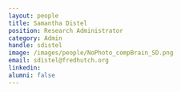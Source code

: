```yaml
---
layout: people
title: Samantha Distel
position: Research Administrator
category: Admin
handle: sdistel
image: /images/people/NoPhoto_compBrain_SD.png
email: sdistel@fredhutch.org
linkedin: 
alumni: false
---
```


